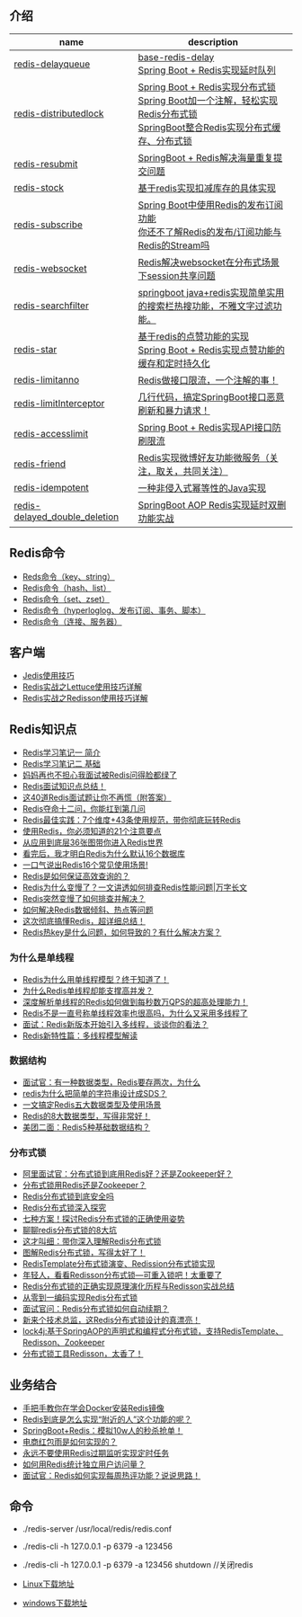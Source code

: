 ## 介绍

| name                                                         | description                                                  |
| ------------------------------------------------------------ | ------------------------------------------------------------ |
| [redis-delayqueue](https://github.com/xmxe/redis/tree/master/redis-delayqueue) | [base-redis-delay](https://gitee.com/daifyutils/springboot-samples/blob/master/base-redis-delay) <br>[Spring Boot + Redis实现延时队列](https://mp.weixin.qq.com/s/7hUHW7rwnJY7XCM0JFDXpQ) |
| [redis-distributedlock](https://github.com/xmxe/redis/tree/master/redis-distributedlock) | [Spring Boot + Redis实现分布式锁](https://mp.weixin.qq.com/s/PR1wJfjKOMsd8YI4Akf2ig)<br>[Spring Boot加一个注解，轻松实现Redis分布式锁](https://mp.weixin.qq.com/s/qrIsjtvD4DNIHObKG1Jckg)<br>[SpringBoot整合Redis实现分布式缓存、分布式锁](https://mp.weixin.qq.com/s/jDDkDP4UOkzP95PLAqGPZg) |
| [redis-resubmit](https://github.com/xmxe/redis/tree/master/redis-resubmit) | [SpringBoot + Redis解决海量重复提交问题](https://mp.weixin.qq.com/s/Ghd4Sk6vuufRiURoFS_lCA) |
| [redis-stock](https://github.com/xmxe/redis/tree/master/redis-stock) | [基于redis实现扣减库存的具体实现](https://www.jianshu.com/p/76bc0e963172) |
| [redis-subscribe](https://github.com/xmxe/redis/tree/master/redis-subscribe) | [Spring Boot中使用Redis的发布订阅功能](https://mp.weixin.qq.com/s/cRW1EXVzoz3aP-0rZH6Z9Q)<br>[你还不了解Redis的发布/订阅功能与Redis的Stream吗](https://mp.weixin.qq.com/s/wjThHZT1edWmn31YZP9U7Q) |
| [redis-websocket](https://github.com/xmxe/redis/tree/master/redis-websocket) | [Redis解决websocket在分布式场景下session共享问题](https://mp.weixin.qq.com/s/kzf7hCmih3ix2yotjQCx5Q) |
| [redis-searchfilter](https://github.com/xmxe/redis/tree/master/redis-searchfilter) | [springboot java+redis实现简单实用的搜索栏热搜功能，不雅文字过滤功能。](https://mp.weixin.qq.com/s/MN172c64M7MWN57kTXHIgg) |
| [redis-star](https://github.com/xmxe/redis/tree/master/redis-star) | [基于redis的点赞功能的实现](https://blog.csdn.net/qq_37618461/article/details/103821433)<br>[Spring Boot + Redis实现点赞功能的缓存和定时持久化](https://mp.weixin.qq.com/s/r-I3j2sA2y2ZiljdiV7guA) |
| [redis-limitanno](https://github.com/xmxe/redis/tree/master/redis-limitanno) | [Redis做接口限流，一个注解的事！](https://mp.weixin.qq.com/s/rzz2tgBBJpWz7gjmEfz2XQ) |
| [redis-limitInterceptor](https://github.com/xmxe/redis/tree/master/redis-limitInterceptor) | [几行代码，搞定SpringBoot接口恶意刷新和暴力请求！](https://mp.weixin.qq.com/s/yKjRTWTt_5NAFLefrf-Ntw) |
| [redis-accesslimit](https://github.com/xmxe/redis/tree/master/redis-accesslimit) | [Spring Boot + Redis实现API接口防刷限流](https://mp.weixin.qq.com/s/CEddKCkkNeYNTkNoClwuyQ) |
| [redis-friend](https://github.com/xmxe/redis/tree/master/redis-friend) | [Redis实现微博好友功能微服务（关注，取关，共同关注）](https://mp.weixin.qq.com/s/GQsC6uVDo5Hxr92Zkcf8Qw) |
| [redis-idempotent](https://github.com/xmxe/redis/tree/master/redis-idempotent) | [一种非侵入式幂等性的Java实现](https://mp.weixin.qq.com/s/eiUOIlNwoTXXsKBOFycB2g) |
| [redis-delayed_double_deletion](https://github.com/xmxe/redis/tree/master/redis-delayed_double_deletion) | [SpringBoot AOP Redis实现延时双删功能实战](https://blog.csdn.net/jike11231/article/details/126329789) |

## Redis命令

- [Reds命令（key、string）](https://blog.csdn.net/weixin_44626569/article/details/90046582)
- [Redis命令（hash、list）](https://blog.csdn.net/weixin_44626569/article/details/90108890)
- [Redis命令（set、zset）](https://blog.csdn.net/weixin_44626569/article/details/90178202)
- [Redis命令（hyperloglog、发布订阅、事务、脚本）](https://blog.csdn.net/weixin_44626569/article/details/90210347)
- [Redis命令（连接、服务器）](https://blog.csdn.net/weixin_44626569/article/details/90244145)


## 客户端

- [Jedis使用技巧](https://mp.weixin.qq.com/s/XRRmiWXEgpKmf04Rp48l_Q)
- [Redis实战之Lettuce使用技巧详解](https://mp.weixin.qq.com/s/6NYYIaLOiGoii_3tFpjnmg)
- [Redis实战之Redisson使用技巧详解](https://mp.weixin.qq.com/s/DRflugAuAV6_jMRFXpWFpw)


## Redis知识点

- [Redis学习笔记一 简介](https://blog.csdn.net/weixin_44626569/article/details/89970593)
- [Redis学习笔记二 基础](https://blog.csdn.net/weixin_44626569/article/details/90043210)
- [妈妈再也不担心我面试被Redis问得脸都绿了](https://mp.weixin.qq.com/s/A8qQiLwE10j-eC_K8ylvzw)
- [Redis面试知识点总结！](https://mp.weixin.qq.com/s/KCBk_XYarpoEgW_QpBkLYg)
- [这40道Redis面试题让你不再慌（附答案）](https://mp.weixin.qq.com/s/hGJJz5yCtfRkfccG9nYNjw)
- [Redis夺命十二问，你能扛到第几问](https://mp.weixin.qq.com/s/bWBFcCnoJ05zSQe8_pNCig)
- [Redis最佳实践：7个维度+43条使用规范，带你彻底玩转Redis](https://mp.weixin.qq.com/s/5m8RwxxxRS2QPyRn4uSaCQ)
- [使用Redis，你必须知道的21个注意要点](https://mp.weixin.qq.com/s/BaZWxYfIR7HsRB3A_sVkHA)
- [从应用到底层36张图带你进入Redis世界](https://mp.weixin.qq.com/s/WqdOIqz46A5Af72J_Jkk8g)
- [看完后，我才明白Redis为什么默认16个数据库](https://mp.weixin.qq.com/s/Z5eBUHe62K6t_APgc6PTYQ)
- [一口气说出Redis16个常见使用场景!](https://mp.weixin.qq.com/s/rhAEA2FHERXdyVeFbhQuSQ)
- [Redis是如何保证高效查询的？](https://mp.weixin.qq.com/s/xEYKp5ORPOFDXip6rmjqnQ)
- [Redis为什么变慢了？一文讲透如何排查Redis性能问题|万字长文](https://mp.weixin.qq.com/s/s0hgRS2bmnYszA9OJxz56Q)
- [Redis突然变慢了如何排查并解决？](https://mp.weixin.qq.com/s/6uUig_SXqiG3ZR7lyHZQDw)
- [如何解决Redis数据倾斜、热点等问题](https://mp.weixin.qq.com/s/m2tprZGffzkxHcmprbLZnw)
- [这次彻底搞懂Redis，超详细总结！](https://mp.weixin.qq.com/s/M-kj7dk4Ku_upDWzxs-ttw)
- [Redis热key是什么问题，如何导致的？有什么解决方案？](https://mp.weixin.qq.com/s/7SptSHi5s80RgYfTuDZDhA)


### 为什么是单线程

- [Redis为什么用单线程模型？终于知道了！](https://mp.weixin.qq.com/s/SlHBKlfF6qlXde_83dM5Ug)
- [为什么Redis单线程却能支撑高并发？](https://mp.weixin.qq.com/s/SunQ8BJjFfujNSEnqyWqpQ)
- [深度解析单线程的Redis如何做到每秒数万QPS的超高处理能力！](https://mp.weixin.qq.com/s/4bSy5cld0oZg8gqNGuemZA)
- [Redis不是一直号称单线程效率也很高吗，为什么又采用多线程了](https://mp.weixin.qq.com/s/SYUYvKCxsyMbdBsRrJOZqA)
- [面试：Redis新版本开始引入多线程，谈谈你的看法？](https://mp.weixin.qq.com/s/YYrCeIEXHhSk7X4frU_oDg)
- [Redis新特性篇：多线程模型解读](https://mp.weixin.qq.com/s/XP-7CJ3OHxIiYg222wNVEg)

### 数据结构

- [面试官：有一种数据类型，Redis要存两次，为什么](https://mp.weixin.qq.com/s/UEj2hQcoyhnu7CYGgR8OgA)
- [redis为什么把简单的字符串设计成SDS？](https://mp.weixin.qq.com/s/tsa3llfRlnrdBmlIXIuj3A)
- [一文搞定Redis五大数据类型及使用场景](https://mp.weixin.qq.com/s/JxkCGZI0P6xhzD1nv99Bvg)
- [Redis的8大数据类型，写得非常好！](https://mp.weixin.qq.com/s/9Tzw3zoNmePyUc3o9BHumQ)
- [美团二面：Redis5种基础数据结构？](https://mp.weixin.qq.com/s/SDde-hhB3DGXzmyb2n2x4A)


### 分布式锁

- [阿里面试官：分布式锁到底用Redis好？还是Zookeeper好？](https://mp.weixin.qq.com/s/5T0nrf5LBSqOiPd99OB3tw)
- [分布式锁用Redis还是Zookeeper？](https://mp.weixin.qq.com/s/_P3zWS1QzPdQp10Jb1bSOA)
- [Redis分布式锁到底安全吗](https://mp.weixin.qq.com/s/O9XZxwAcrCY-ninASw0I5Q)
- [Redis分布式锁深入探究](https://mp.weixin.qq.com/s/9SPMfKpv4iF_9m2F9ZTa3A)
- [七种方案！探讨Redis分布式锁的正确使用姿势](https://mp.weixin.qq.com/s/LTS3MKBU2FbRivXyQJcptA)
- [聊聊redis分布式锁的8大坑](https://mp.weixin.qq.com/s/vnVyvTeKvT_ZfMHr5_7CNg)
- [这才叫细：带你深入理解Redis分布式锁](https://mp.weixin.qq.com/s/yUH8jH9NTPLk24J_BQ0JfQ)
- [图解Redis分布式锁，写得太好了！](https://mp.weixin.qq.com/s/0GmtEI3DW-pCI21a1u10ng)
- [RedisTemplate分布式锁演变、Redission分布式锁实现](https://mp.weixin.qq.com/s/42AOUuTsYzt4nj69sqK0RA)
- [年轻人，看看Redisson分布式锁—可重入锁吧！太重要了](https://mp.weixin.qq.com/s/BlDsXWOcqpudORSiyI05Lg)
- [Redis分布式锁的正确实现原理演化历程与Redisson实战总结](https://mp.weixin.qq.com/s/PKGYoerpjWGeDzDE2iCFag)
- [从零到一编码实现Redis分布式锁](https://mp.weixin.qq.com/s/fwpHS07LcLLe82_cGOUxKA)
- [面试官问：Redis分布式锁如何自动续期？](https://mp.weixin.qq.com/s/x9YFF4QtHrCu3abSQHEL-A)
- [新来个技术总监，这Redis分布式锁设计的真漂亮！](https://mp.weixin.qq.com/s/NyGzKF2hZnS-6UnPxbFXcg)
- [lock4j:基于SpringAOP的声明式和编程式分布式锁，支持RedisTemplate、Redisson、Zookeeper](https://gitee.com/baomidou/lock4j)
- [分布式锁工具Redisson，太香了！](https://mp.weixin.qq.com/s/m72alKVdpwwSKmIlaaroKQ)

## 业务结合

- [手把手教你在学会Docker安装Redis镜像](https://mp.weixin.qq.com/s/XYwDWnQ6KFyPiClmngePQA)
- [Redis到底是怎么实现“附近的人”这个功能的呢？](https://mp.weixin.qq.com/s/HVJLoRqUulLyCoNvamBSgw)
- [SpringBoot+Redis：模拟10w人的秒杀抢单！](https://mp.weixin.qq.com/s/2hsjyUpDUqC4bVSAe36Gyw)
- [电商红包雨是如何实现的？](https://mp.weixin.qq.com/s/uehjf3EXb107Dy6wnO34qQ)
- [永远不要使用Redis过期监听实现定时任务](https://mp.weixin.qq.com/s/4bgQrYm4i7KdSLFKGvsOIA)
- [如何用Redis统计独立用户访问量？](https://mp.weixin.qq.com/s/oQXYKjKb0XqAJnO-m5uqOw)
- [面试官：Redis如何实现每周热评功能？说说思路！](https://mp.weixin.qq.com/s/Guq3NXRw-Bk60hElYiO0_w)


## 命令

- ./redis-server /usr/local/redis/redis.conf
- ./redis-cli -h 127.0.0.1 -p 6379 -a 123456
- ./redis-cli -h 127.0.0.1 -p 6379 -a 123456 shutdown //关闭redis

- [Linux下载地址](https://download.redis.io/releases/)
- [windows下载地址](https://github.com/microsoftarchive/redis/tags)